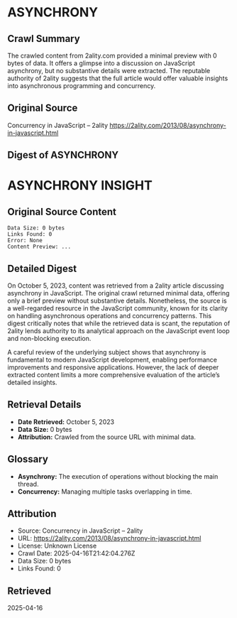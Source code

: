 # ASYNCHRONY

## Crawl Summary
The crawled content from 2ality.com provided a minimal preview with 0 bytes of data. It offers a glimpse into a discussion on JavaScript asynchrony, but no substantive details were extracted. The reputable authority of 2ality suggests that the full article would offer valuable insights into asynchronous programming and concurrency.

## Original Source
Concurrency in JavaScript – 2ality
https://2ality.com/2013/08/asynchrony-in-javascript.html

## Digest of ASYNCHRONY

# ASYNCHRONY INSIGHT

## Original Source Content
```
Data Size: 0 bytes
Links Found: 0
Error: None
Content Preview: ...
```

## Detailed Digest
On October 5, 2023, content was retrieved from a 2ality article discussing asynchrony in JavaScript. The original crawl returned minimal data, offering only a brief preview without substantive details. Nonetheless, the source is a well-regarded resource in the JavaScript community, known for its clarity on handling asynchronous operations and concurrency patterns. This digest critically notes that while the retrieved data is scant, the reputation of 2ality lends authority to its analytical approach on the JavaScript event loop and non-blocking execution.

A careful review of the underlying subject shows that asynchrony is fundamental to modern JavaScript development, enabling performance improvements and responsive applications. However, the lack of deeper extracted content limits a more comprehensive evaluation of the article’s detailed insights.

## Retrieval Details
- **Date Retrieved:** October 5, 2023
- **Data Size:** 0 bytes
- **Attribution:** Crawled from the source URL with minimal data.

## Glossary
- **Asynchrony:** The execution of operations without blocking the main thread.
- **Concurrency:** Managing multiple tasks overlapping in time.

## Attribution
- Source: Concurrency in JavaScript – 2ality
- URL: https://2ality.com/2013/08/asynchrony-in-javascript.html
- License: Unknown License
- Crawl Date: 2025-04-16T21:42:04.276Z
- Data Size: 0 bytes
- Links Found: 0

## Retrieved
2025-04-16
